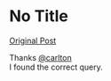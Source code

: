# No Title

[Original Post](https://discourse.onlinedegree.iitm.ac.in/t/166576/54)

<p>Thanks <a class="mention" href="/u/carlton">@carlton</a><br>
I found the correct query.</p>